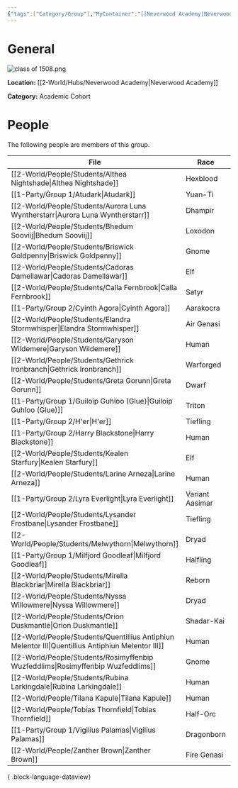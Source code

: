 ```yaml
---
{"tags":["Category/Group"],"MyContainer":"[[Neverwood Academy|Neverwood Academy]]","MyCategory":"Academic Cohort","image":"class of 1508.png","obsidianUIMode":"preview","leader":null,"officers":null,"members":null,"initiates":null,"faction":null,"primary_contact":null,"benefits":[{"standing":1,"reward":"What do they get at level 1?"},{"standing":2,"reward":"What do they get at level 2?"},{"standing":3,"reward":"What do they get at level 3?"}],"dg-publish":true,"dg-path":"World/Groups/Academic Cohorts/Cohort of 1508.md","permalink":"/world/groups/academic-cohorts/cohort-of-1508/","dgPassFrontmatter":true,"updated":"2025-10-03T15:17:08.000+01:00"}
---
```



# General

![class of 1508.png](/img/user/z_Assets/classLogos/class%20of%201508.png)

**Location:** [[2-World/Hubs/Neverwood Academy\|Neverwood Academy]]

**Category:** Academic Cohort 

# People

The following people are members of this group.  


| File                                                                                                  | Race            | Gender | College     |
| ----------------------------------------------------------------------------------------------------- | --------------- | ------ | ----------- |
| [[2-World/People/Students/Althea Nightshade\|Althea Nightshade]]                                   | Hexblood        | Female | Witherbloom |
| [[1-Party/Group 1/Atudark\|Atudark]]                                                               | Yuan-Ti         | Male   | Witherbloom |
| [[2-World/People/Students/Aurora Luna Wyntherstarr\|Aurora Luna Wyntherstarr]]                     | Dhampir         | Female | Witherbloom |
| [[2-World/People/Students/Bhedum Sooviij\|Bhedum Sooviij]]                                         | Loxodon         | Male   | Lorehold    |
| [[2-World/People/Students/Briswick Goldpenny\|Briswick Goldpenny]]                                 | Gnome           | Male   | Quandrix    |
| [[2-World/People/Students/Cadoras Damellawar\|Cadoras Damellawar]]                                 | Elf             | Male   | Quandrix    |
| [[2-World/People/Students/Calla Fernbrook\|Calla Fernbrook]]                                       | Satyr           | Female | Lorehold    |
| [[1-Party/Group 2/Cyinth Agora\|Cyinth Agora]]                                                     | Aarakocra       | Female | Lorehold    |
| [[2-World/People/Students/Elandra Stormwhisper\|Elandra Stormwhisper]]                             | Air Genasi      | Female | Prismari    |
| [[2-World/People/Students/Garyson Wildemere\|Garyson Wildemere]]                                   | Human           | Male   | Silverquill |
| [[2-World/People/Students/Gethrick Ironbranch\|Gethrick Ironbranch]]                               | Warforged       | Male   | Quandrix    |
| [[2-World/People/Students/Greta Gorunn\|Greta Gorunn]]                                             | Dwarf           | Female | Lorehold    |
| [[1-Party/Group 1/Guiloip Guhloo (Glue)\|Guiloip Guhloo (Glue)]]                                   | Triton          | Male   | Witherbloom |
| [[1-Party/Group 2/H'er\|H'er]]                                                                     | Tiefling        | Female | Prismari    |
| [[1-Party/Group 2/Harry Blackstone\|Harry Blackstone]]                                             | Human           | Male   | Quandrix    |
| [[2-World/People/Students/Kealen Starfury\|Kealen Starfury]]                                       | Elf             | Male   | Silverquill |
| [[2-World/People/Students/Larine Arneza\|Larine Arneza]]                                           | Human           | Female | Quandrix    |
| [[1-Party/Group 2/Lyra Everlight\|Lyra Everlight]]                                                 | Variant Aasimar | Female | Silverquill |
| [[2-World/People/Students/Lysander Frostbane\|Lysander Frostbane]]                                 | Tiefling        | Male   | Prismari    |
| [[2-World/People/Students/Melwythorn\|Melwythorn]]                                                 | Dryad           | Male   | Witherbloom |
| [[1-Party/Group 1/Milfjord Goodleaf\|Milfjord Goodleaf]]                                           | Halfling        | Male   | Witherbloom |
| [[2-World/People/Students/Mirella Blackbriar\|Mirella Blackbriar]]                                 | Reborn          | Female | Witherbloom |
| [[2-World/People/Students/Nyssa Willowmere\|Nyssa Willowmere]]                                     | Dryad           | Female | Witherbloom |
| [[2-World/People/Students/Orion Duskmantle\|Orion Duskmantle]]                                     | Shadar-Kai      | Male   | Silverquill |
| [[2-World/People/Students/Quentillius Antiphiun Melentor III\|Quentillius Antiphiun Melentor III]] | Human           | Male   | Prismari    |
| [[2-World/People/Students/Rosimyffenbip Wuzfeddlims\|Rosimyffenbip Wuzfeddlims]]                   | Gnome           | Female | Lorehold    |
| [[2-World/People/Students/Rubina Larkingdale\|Rubina Larkingdale]]                                 | Human           | Female | Silverquill |
| [[2-World/People/Tilana Kapule\|Tilana Kapule]]                                                    | Human           | Female | Quandrix    |
| [[2-World/People/Tobias Thornfield\|Tobias Thornfield]]                                            | Half-Orc        | Male   | Lorehold    |
| [[1-Party/Group 1/Vigilius Palamas\|Vigilius Palamas]]                                             | Dragonborn      | Male   | Quandrix    |
| [[2-World/People/Zanther Brown\|Zanther Brown]]                                                    | Fire Genasi     | Male   | Prismari    |

{ .block-language-dataview}
